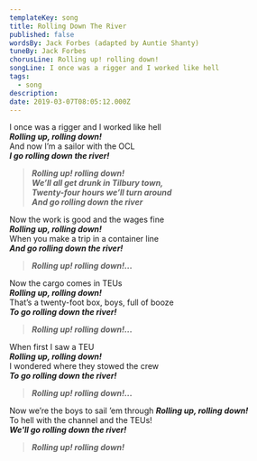 ```yaml
---
templateKey: song
title: Rolling Down The River
published: false
wordsBy: Jack Forbes (adapted by Auntie Shanty)
tuneBy: Jack Forbes
chorusLine: Rolling up! rolling down!
songLine: I once was a rigger and I worked like hell
tags:
  - song
description:
date: 2019-03-07T08:05:12.000Z
---
```


I once was a rigger and I worked like hell\
***Rolling up, rolling down!***\
And now I’m a sailor with the OCL\
***I go rolling down the river!***

>***Rolling up! rolling down!\
We’ll all get drunk in Tilbury town,\
Twenty-four hours we’ll turn around\
And go rolling down the river***

Now the work is good and the wages fine\
***Rolling up, rolling down!***\
When you make a trip in a container line\
***And go rolling down the river!***

>***Rolling up! rolling down!...***

Now the cargo comes in TEUs\
***Rolling up, rolling down!***\
That’s a twenty-foot box, boys, full of booze\
***To go rolling down the river!***

>***Rolling up! rolling down!...***

When first I saw a TEU\
***Rolling up, rolling down!***\
I wondered where they stowed the crew\
***To go rolling down the river!***

>***Rolling up! rolling down!...***

Now we’re the boys to sail ’em through
***Rolling up, rolling down!***\
To hell with the channel and the TEUs!\
***We'll go rolling down the river!***

>***Rolling up! rolling down!***
